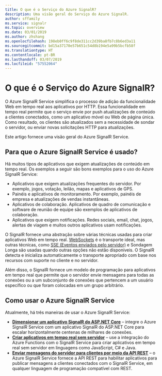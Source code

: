 ```yaml
---
title: O que é o Serviço do Azure SignalR?
description: Uma visão geral do Serviço do Azure SignalR.
author: sffamily
ms.service: signalr
ms.topic: overview
ms.date: 03/01/2019
ms.author: zhshang
ms.openlocfilehash: 198eb0ff6c9f8de311cc2d39ba8fb7c8b6ed3a11
ms.sourcegitcommit: bd15a37170e57b651c54d8b194e5a99b5bcfb58f
ms.translationtype: HT
ms.contentlocale: pt-BR
ms.lasthandoff: 03/07/2019
ms.locfileid: "57552064"
---
```

# <a name="what-is-azure-signalr-service"></a>O que é o Serviço do Azure SignalR?

O Azure SignalR Service simplifica o processo de adição da funcionalidade Web em tempo real aos aplicativos por HTTP. Essa funcionalidade em tempo real permite que o serviço envie por push atualizações de conteúdo a clientes conectados, como um aplicativo móvel ou Web de página única. Como resultado, os clientes são atualizados sem a necessidade de sondar o servidor, ou enviar novas solicitações HTTP para atualizações.

Este artigo fornece uma visão geral do Azure SignalR Service.

## <a name="what-is-azure-signalr-service-used-for"></a>Para que o Azure SignalR Service é usado?

Há muitos tipos de aplicativos que exigem atualizações de conteúdo em tempo real. Os exemplos a seguir são bons exemplos para o uso do Azure SignalR Service:

* Aplicativos que exigem atualizações frequentes do servidor. Por exemplo, jogos, votação, leilão, mapas e aplicativos de GPS.
* Painéis e aplicativos de monitoramento. Por exemplo, painéis de empresa e atualizações de vendas instantâneas.
* Aplicativos de colaboração. Aplicativos de quadro de comunicação e software de reunião de equipe são exemplos de aplicativos de colaboração.
* Aplicativos que exigem notificações. Redes sociais, email, chat, jogos, alertas de viagem e muitos outros aplicativos usam notificações.

O SignalR fornece uma abstração sobre várias técnicas usadas para criar aplicativos Web em tempo real. [WebSockets](https://wikipedia.org/wiki/WebSocket) é o transporte ideal, mas outras técnicas, como [SSE (Eventos enviados pelo servidor)](https://wikipedia.org/wiki/Server-sent_events) e Sondagem Longa são usadas quando outras opções não estão disponíveis. O SignalR detecta e inicializa automaticamente o transporte apropriado com base nos recursos com suporte no cliente e no servidor.

Além disso, o SignalR fornece um modelo de programação para aplicativos em tempo real que permite que o servidor envie mensagens para todas as conexões ou a um subconjunto de conexões que pertencem a um usuário específico ou que foram colocadas em um grupo arbitrário.

## <a name="how-to-use-azure-signalr-service"></a>Como usar o Azure SignalR Service

Atualmente, há três maneiras de usar o Azure SignalR Service:

- **[Dimensionar um aplicativo SignalR do ASP.NET Core](signalr-concept-scale-aspnet-core.md)**  – integre o Azure SignalR Service com um aplicativo SignalR do ASP.NET Core para escalar horizontalmente centenas de milhares de conexões.
- **[Criar aplicativos em tempo real sem servidor](signalr-concept-azure-functions.md)** – use a integração do Azure Functions com o SignalR Service para criar aplicativos em tempo real sem servidor em linguagens como JavaScript, C# e Java.
- **[Enviar mensagens do servidor para clientes por meio da API REST](https://github.com/Azure/azure-signalr/blob/dev/docs/rest-api.md)** – o Azure SignalR Service fornece a API REST para habilitar aplicativos para publicar mensagens a clientes conectados com o SignalR Service, em qualquer linguagem de programação compatível com REST.